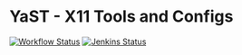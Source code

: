 # YaST - X11 Tools and Configs #

[![Workflow Status](https://github.com/yast/yast-x11/workflows/CI/badge.svg?branch=master)](
https://github.com/yast/yast-x11/actions?query=branch%3Amaster)
[![Jenkins Status](https://ci.opensuse.org/buildStatus/icon?job=yast-yast-x11-master)](
https://ci.opensuse.org/view/Yast/job/yast-yast-x11-master/)

